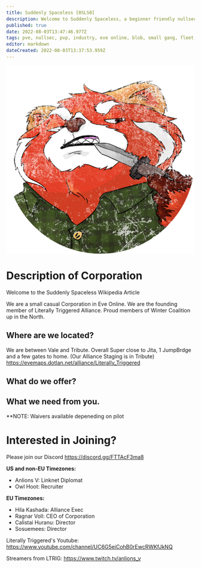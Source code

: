 ```yaml
---
title: Suddenly Spaceless [0SLS0]
description: Welcome to Suddenly Spaceless, a beginner friendly nullsec corporation that does a bit of everything
published: true
date: 2022-08-03T13:47:46.977Z
tags: pve, nullsec, pvp, industry, eve online, blob, small gang, fleet, command, fc, rorqual
editor: markdown
dateCreated: 2022-08-03T13:37:53.959Z
---
```


![logo_(2).png](/logo_(2).png)
# Description of Corporation 
Welcome to the Suddenly Spaceless Wikipedia Article

We are a small casual Corporation in Eve Online.  We are the founding member of Literally Triggered Alliance.  Proud members of Winter Coalition up in the North.  

## Where are we located?
We are between Vale and Tribute. Overall Super close to Jita, 1 JumpBrdge and a few gates to home.  (Our Alliance Staging is in Tribute)
https://evemaps.dotlan.net/alliance/Literally_Triggered 


## What do we offer?


## What we need from you.

**NOTE: Waivers available depeneding on pilot

# Interested in Joining?

Please join our Discord 
https://discord.gg/FTTAcF3ma8 

**US and non-EU Timezones:**
- Anlions V: Linknet Diplomat
- Owl Hoot: Recruiter

**EU Timezones:**
- Hila Kashada: Alliance Exec
- Ragnar Voll: CEO of Corporation
- Calistai Huranu: Director
- Sosuemees: Director


Literally Triggered's Youtube:
https://www.youtube.com/channel/UC6G5eiCohB0rEwcRWKfJkNQ 

Streamers from LTRIG: 
https://www.twitch.tv/anlions_v


